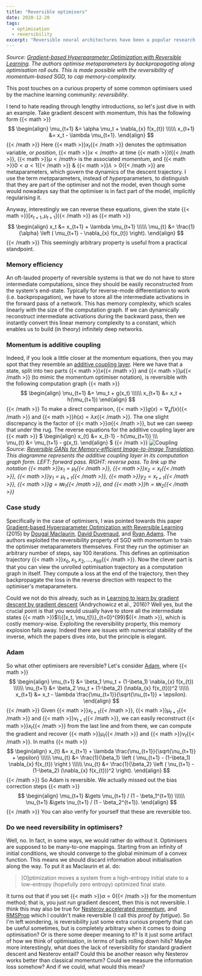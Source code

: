 ```yaml
---
title: "Reversible optimisers"
date: 2020-12-20
tags:
  - optimisation
  - reversibility
excerpt: "Reversible neural architectures have been a popular research area in the last few years, but reversibility is also built into many modern day neural optimisers, perhaps serendipitously."
---
```

<!-- ![Reversibility](/images/reversibility.png") -->
*Source: [Gradient-based Hyperparameter Optimization with Reversible Learning](https://arxiv.org/pdf/1502.03492.pdf). The authors optimise metaparameters by backpropagating along optimisation roll outs. This is made possible with the reversibility of momentum-based SGD, to cap memory-complexity.*

This post touches on a curious property of some common optimisers used by the machine learning community: *reversibility*.

I tend to hate reading through lengthy introductions, so let's just dive in with an example. Take gradient descent with momentum, this has the following form
{{< math >}}
$$
\begin{align}
  \mu_{t+1} &= \alpha \mu_t + \nabla_{x} f(x_{t}) \\\\\\
  x_{t+1} &= x_t - \lambda \mu_{t+1}.
\end{align}
$$
{{< /math >}}
Here {{< math >}}$x_t${{< /math >}} denotes the optimisation variable, or *position*, {{< math >}}$x{{< /math >}}$ at time {{< math >}}$t${{< /math >}}, {{< math >}}$\mu{{< /math >}}$ is the associated *momentum*, and {{< math >}}$0 < \alpha < 1${{< /math >}} & {{< math >}}$\lambda > 0${{< /math >}} are metaparameters, which govern the dynamics of the descent trajectory. I use the term *meta*parameters, instead of *hyper*parameters, to distinguish that they are part of the optimiser and not the model, even though some would nowadays say that the optimiser is in fact part of the model, implicitly regularising it.

Anyway, interestingly we can reverse these equations, given the state {{< math >}}$[x_{t+1}, \mu_{t+1}]${{< /math >}} as
{{< math >}}
$$
\begin{align}
x_t &= x_{t+1} + \lambda \mu_{t+1} \\\\\\
\mu_{t} &= \frac{1}{\alpha} \left ( \mu_{t+1} - \nabla_{x} f(x_{t}) \right).
\end{align}
$$
{{< /math >}}
This seemingly arbitrary property is useful from a practical standpoint.

### Memory efficiency
An oft-lauded property of reversible systems is that we do not have to store intermediate computations, since they should be easily reconstructed from the system's end-state. Typically for reverse-mode differentiation to work (i.e. backpropagation), we have to store all the intermediate activations in the forward pass of a network. This has memory complexity, which scales linearly with the size of the computation graph. If we can dynamically reconstruct intermediate activations during the backward pass, then we instantly convert this linear memory complexity to a constant, which enables us to build (in theory) infinitely deep networks.

### Momentum is additive coupling
Indeed, if you look a little closer at the momentum equations, then you may spot that they resemble an [additive coupling layer](https://arxiv.org/pdf/1410.8516.pdf). Here we have that a state, split into two parts {{< math >}}$x${{< /math >}} and {{< math >}}$\mu${{< /math >}} (to mimic the momentum optimiser notation), is reversible with the following computation graph
{{< math >}}
$$
\begin{align}
  \mu_{t+1} &= \mu_t + g(x_t) \\\\\\
  x_{t+1} &= x_t + h(\mu_{t+1})
\end{align}
$$
{{< /math >}}
To make a direct comparison, {{< math >}}$g(x) = \nabla_x f(x)${{< /math >}} and {{< math >}}$h(x) = \lambda x${{< /math >}}. The one slight discrepancy is the factor of {{< math >}}$\alpha${{< /math >}}, but we can sweep that under the rug. The reverse equations for the additive coupling layer are
{{< math >}}
$
\begin{align}
  x_{t} &= x_{t-1} - h(\mu_{t+1}) \\\\\\\
  \mu_{t} &= \mu_{t+1} - g(x_t).
\end{align}
$
{{< /math >}}
![Coupling](images/coupling.png")
*Source: [Reversible GANs for Memory-efficient Image-to-Image Translation](https://arxiv.org/pdf/1902.02729.pdf). This diagramme represents the additive coupling layer in its computation graph form. LEFT: forward pass. RIGHT: reverse pass. To link up the notation {{< math >}}$x_1 = \mu_{t}${{< /math >}}, {{< math >}}$x_2 = x_{t}${{< /math >}}, {{< math >}}$y_1 = \mu_{t+1}${{< /math >}}, {{< math >}}$y_2 = x_{t+1}${{< /math >}}, {{< math >}}$g = \texttt{NN}_1${{< /math >}}, and {{< math >}}$h=\texttt{NN}_2${{< /math >}}*

### Case study
Specifically in the case of optimisers, I was pointed towards this paper [Gradient-based Hyperparameter Optimization with Reversible Learning](https://arxiv.org/pdf/1502.03492.pdf) (2015) by [Dougal Maclaurin](https://dougalmaclaurin.com/), [David Duvenaud](http://www.cs.toronto.edu/~duvenaud/), and [Ryan Adams](https://www.cs.princeton.edu/~rpa/). The authors exploited the reversibility property of SGD with momentum to train the optimiser metaparameters themselves. First they run the optimiser an arbitrary number of steps, say 100 iterations. This defines an optimisation trajectory {{< math >}}$x_0, x_1, x_2, ..., x_{99}${{< /math >}}. Now the clever part is that you can view the unrolled optimisation trajectory as a computation graph in itself. They compute a loss at the end of the trajectory, then they backpropagate the loss in the reverse direction with respect to the optimiser's metaparameters.

Could we not do this already, such as in [Learning to learn by gradient descent by gradient descent](https://arxiv.org/abs/1606.04474) (Andrychowicz et al., 2016)? Well yes, but the crucial point is that you would usually have to store all the intermediate states {{< math >}}$\\{[x_t, \mu_t]\\}_{t=0}^{99}${{< /math >}}, which is costly memory-wise. Exploiting the reversibility property, this memory explosion falls away. Indeed there are issues with numerical stability of the inverse, which the papers dives into, but the principle is elegant.

### Adam
So what other optimisers are reversible? Let's consider [Adam](https://arxiv.org/pdf/1412.6980.pdf), where
{{< math >}}
$$
\begin{align}
  \mu_{t+1} &= \beta_1 \mu_t + (1-\beta_1) \nabla_{x} f(x_{t}) \\\\\\
  \nu_{t+1} &= \beta_2 \nu_t + (1-\beta_2) (\nabla_{x} f(x_{t}))^2 \\\\\\
  x_{t+1} &= x_t - \lambda \frac{\mu_{t+1}}{\sqrt{\nu_{t+1}} + \epsilon}.
\end{align}
$$
{{< /math >}}
Given {{< math >}}$x_{t+1}${{< /math >}}, {{< math >}}$\mu_{t+1}${{< /math >}} and {{< math >}}$\nu_{t+1}${{< /math >}}, we can easily reconstruct {{< math >}}$x_t${{< /math >}} from the last line and from there, we can compute the gradient and recover {{< math >}}$\mu_{t}${{< /math >}} and {{< math >}}$\nu_{t}${{< /math >}}. In maths
{{< math >}}
$$
\begin{align}
  x_{t} &= x_{t+1} + \lambda \frac{\mu_{t+1}}{\sqrt{\nu_{t+1}} + \epsilon} \\\\\\
  \mu_{t} &= \frac{1}{\beta_1} \left ( \mu_{t+1} - (1-\beta_1) \nabla_{x} f(x_{t}) \right ) \\\\\\
  \nu_{t} &= \frac{1}{\beta_2} \left ( \nu_{t+1} - (1-\beta_2) (\nabla_{x} f(x_{t}))^2 \right).
\end{align}
$$
{{< /math >}}
So Adam is reversible. We actually missed out the bias correction steps
{{< math >}}
$$
\begin{align}
  \mu_{t+1} &\gets \mu_{t+1} / (1 - \beta_1^{t+1}) \\\\\\
  \nu_{t+1} &\gets \nu_{t+1} / (1 - \beta_2^{t+1}).
\end{align}
$$
{{< /math >}}
You can also verify for yourself that these are reversible too.

### Do we need reversibility in optimisers?
Well, no. In fact, in some ways, we would rather do without it. Optimisers are supposed to be many-to-one mappings. Starting from an infinity of initial conditions, we should converge to the global minimum of a convex function. This means we should discard information about initialisation along the way. To put it as Maclaurin et al. do:
> [O]ptimization moves a system from a high-entropy initial state to a low-entropy (hopefully zero entropy) optimized final state.

It turns out that if you set {{< math >}}$\alpha = 0${{< /math >}} for the momentum method; that is, you just run gradient descent, then this is not reversible. I think this may also be true for [Nesterov accelerated momentum](https://www.cs.toronto.edu/~fritz/absps/momentum.pdf), and [RMSProp](http://www.cs.toronto.edu/~hinton/coursera/lecture6/lec6.pdf) which I couldn't make reversible (I call this *proof by fatigue*). So I'm left wondering, is reversibility just some extra curious property that can be useful sometimes, but is completely arbitrary when it comes to doing optimisation? Or is there some deeper meaning to it? Is it just some artifact of how we think of optimisation, in terms of balls rolling down hills? Maybe more interestingly, what does the lack of reversibility for standard gradient descent and Nesterov entail? Could this be another reason why Nesterov works better than classical momentum? Could we measure the information loss somehow? And if we could, what would this mean?

